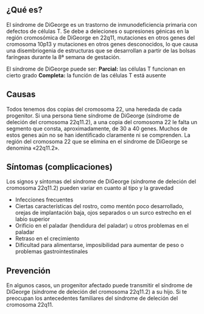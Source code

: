 ﻿## ¿Qué es?
El síndrome de DiGeorge es un trastorno de inmunodeficiencia primaria con defectos de células T. Se debe a deleciones o supresiones génicas en la región cromosómica de DiGeorge en 22q11, mutaciones en otros genes del cromosoma 10p13 y mutaciones en otros genes desconocidos, lo que causa una disembriogenia de estructuras que se desarrollan a partir de las bolsas faríngeas durante la 8ª semana de gestación. 

El síndrome de DiGeorge puede ser:
**Parcial:** las células T funcionan en cierto grado
**Completa:** la función de las células T está ausente

## Causas

Todos tenemos dos copias del cromosoma 22, una heredada de cada progenitor. Si una persona tiene síndrome de DiGeorge (síndrome de deleción del cromosoma 22q11.2), a una copia del cromosoma 22 le falta un segmento que consta, aproximadamente, de 30 a 40 genes. Muchos de estos genes aún no se han identificado claramente ni se comprenden. La región del cromosoma 22 que se elimina en el síndrome de DiGeorge se denomina «22q11.2».
## Síntomas (complicaciones)
Los signos y síntomas del síndrome de DiGeorge (síndrome de deleción del cromosoma 22q11.2) pueden variar en cuanto al tipo y la gravedad
-	Infecciones frecuentes
-	Ciertas características del rostro, como mentón poco desarrollado, orejas de implantación baja, ojos separados o un surco estrecho en el labio superior
-	Orificio en el paladar (hendidura del paladar) u otros problemas en el paladar
-	Retraso en el crecimiento
-	Dificultad para alimentarse, imposibilidad para aumentar de peso o problemas gastrointestinales
## Prevención
En algunos casos, un progenitor afectado puede transmitir el síndrome de DiGeorge (síndrome de deleción del cromosoma 22q11.2) a su hijo. Si te preocupan los antecedentes familiares del síndrome de deleción del cromosoma 22q11.


